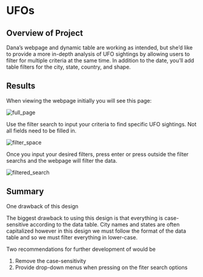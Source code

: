 # UFOs

## Overview of Project
Dana’s webpage and dynamic table are working as intended, but she’d like to provide a more in-depth analysis of UFO sightings by allowing users to filter for multiple criteria at the same time. In addition to the date, you’ll add table filters for the city, state, country, and shape.

## Results 

When viewing the webpage initially you will see this page: 

![full_page](https://user-images.githubusercontent.com/103234661/186917167-26965df5-e8c1-4a91-ac36-c22ba41c7bf6.png)

Use the filter search to input your criteria to find specific UFO sightings. Not all fields need to be filled in. 

![filter_space](https://user-images.githubusercontent.com/103234661/186917436-eaba12bd-756f-4d86-af61-87aeefc5795a.png)

Once you input your desired filters, press enter or press outside the filter searchs and the webpage will filter the data. 

![filtered_search](https://user-images.githubusercontent.com/103234661/186918336-dc20d54a-5e23-4a63-acc8-bc43ecefc809.png)

## Summary

One drawback of this design

The biggest drawback to using this design is that everything is case-sensitive according to the data table. City names and states are often capitalized however in this design we must follow the format of the data table and so we must filter everything in lower-case.

Two recommendations for further development of would be

1. Remove the case-sensitivity 
2. Provide drop-down menus when pressing on the fiter search options
